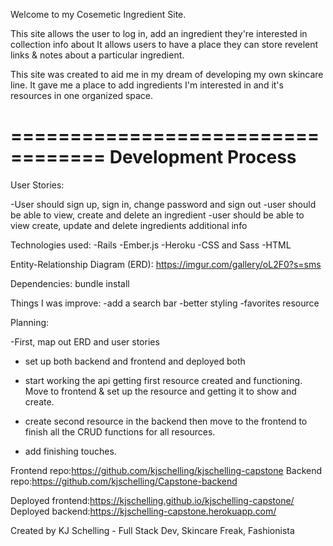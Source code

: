 
Welcome to my Cosemetic Ingredient Site.

This site allows the user to log in, add an ingredient they're interested in collection info about
It allows users to have a place they can store revelent links & notes about a particular ingredient. 

This site was created to aid me in my dream of developing my own skincare line.  It gave me
a place to add ingredients I'm interested in and it's resources in one organized space.

==================================
Development Process
==================================

User Stories:

-User should sign up, sign in, change password and sign out
-user should be able to view, create and delete an ingredient
-user should be able to view create, update and delete ingredients additional info


Technologies used:
-Rails
-Ember.js
-Heroku
-CSS and Sass
-HTML

Entity-Relationship Diagram (ERD):
https://imgur.com/gallery/oL2F0?s=sms

Dependencies:
bundle install

Things I was improve:
-add a search bar
-better styling
-favorites resource

Planning:

-First, map out ERD and user stories

- set up both backend and frontend and deployed both

- start working the api getting first resource created and functioning.
 Move to frontend & set up the resource and getting it to show and create.

-  create second resource in the backend then move to the frontend to finish
all the CRUD functions for all resources.

- add finishing touches.

Frontend repo:https://github.com/kjschelling/kjschelling-capstone
Backend repo:https://github.com/kjschelling/Capstone-backend

Deployed frontend:https://kjschelling.github.io/kjschelling-capstone/
Deployed backend:https://kjschelling-capstone.herokuapp.com/


Created by KJ Schelling - Full Stack Dev, Skincare Freak, Fashionista
